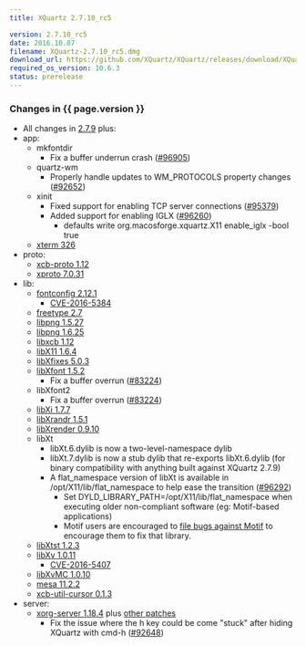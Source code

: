 ```yaml
---
title: XQuartz 2.7.10_rc5

version: 2.7.10_rc5
date: 2016.10.07
filename: XQuartz-2.7.10_rc5.dmg
download_url: https://github.com/XQuartz/XQuartz/releases/download/XQuartz-2.7.10_rc5/XQuartz-2.7.10_rc5.dmg
required_os_version: 10.6.3
status: prerelease
---
```


### Changes in {{ page.version }} ###
  * All changes in [2.7.9](XQuartz-2.7.9.html) plus:
  * app:
    * mkfontdir
      * Fix a buffer underrun crash ([#96905](https://bugs.freedesktop.org/show_bug.cgi?id=96905))
    * quartz-wm
      * Properly handle updates to WM_PROTOCOLS property changes ([#92652](https://bugs.freedesktop.org/show_bug.cgi?id=92652))
    * xinit
      * Fixed support for enabling TCP server connections ([#95379](https://bugs.freedesktop.org/show_bug.cgi?id=95379))
      * Added support for enabling IGLX ([#96260](https://bugs.freedesktop.org/show_bug.cgi?id=96260))
        * defaults write org.macosforge.xquartz.X11 enable_iglx -bool true
    * [xterm 326](https://lists.x.org/archives/xorg/2016-September/058285.html)
  * proto:
    * [xcb-proto 1.12](https://lists.x.org/archives/xorg-announce/2016-May/002693.html)
    * [xproto 7.0.31](https://lists.x.org/archives/xorg-announce/2016-September/002713.html)
  * lib:
    * [fontconfig 2.12.1](https://lists.freedesktop.org/archives/fontconfig/2016-August/005794.html)
      * [CVE-2016-5384](https://cve.mitre.org/cgi-bin/cvename.cgi?name=CVE-2016-5384)
    * [freetype 2.7](https://sourceforge.net/projects/freetype/files/freetype2/2.7)
    * [libpng 1.5.27](https://downloads.sourceforge.net/libpng/libpng15/1.5.27/libpng-1.5.27-README.txt)
    * [libpng 1.6.25](https://downloads.sourceforge.net/libpng/libpng16/1.6.25/libpng-1.6.25-README.txt)
    * [libxcb 1.12](https://lists.x.org/archives/xorg-announce/2016-May/002694.html)
    * [libX11 1.6.4](https://lists.x.org/archives/xorg-announce/2016-October/002721.html)
    * [libXfixes 5.0.3](https://lists.x.org/archives/xorg-announce/2016-October/002722.html)
    * [libXfont 1.5.2](https://lists.x.org/archives/xorg-announce/2016-August/002702.html)
      * Fix a buffer overrun ([#83224](https://bugs.freedesktop.org/show_bug.cgi?id=83224))
    * libXfont2
      * Fix a buffer overrun ([#83224](https://bugs.freedesktop.org/show_bug.cgi?id=83224))
    * [libXi 1.7.7](https://lists.x.org/archives/xorg-announce/2016-October/002723.html)
    * [libXrandr 1.5.1](https://lists.x.org/archives/xorg-announce/2016-October/002724.html)
    * [libXrender 0.9.10](https://lists.x.org/archives/xorg-announce/2016-October/002725.html)
    * libXt
      * libXt.6.dylib is now a two-level-namespace dylib
      * libXt.7.dylib is now a stub dylib that re-exports libXt.6.dylib (for binary compatibility with anything built against XQuartz 2.7.9)
      * A flat_namespace version of libXt is available in /opt/X11/lib/flat_namespace to help ease the transition ([#96292](https://bugs.freedesktop.org/show_bug.cgi?id=96292))
         * Set DYLD_LIBRARY_PATH=/opt/X11/lib/flat_namespace when executing older non-compliant software (eg: Motif-based applications)
         * Motif users are encouraged to [file bugs against Motif](http://motif.ics.com) to encourage them to fix that library.
    * [libXtst 1.2.3](https://lists.x.org/archives/xorg-announce/2016-October/002726.html)
    * [libXv 1.0.11](https://lists.x.org/archives/xorg-announce/2016-October/002727.html)
      * [CVE-2016-5407](https://cve.mitre.org/cgi-bin/cvename.cgi?name=CVE-2016-5407)
    * [libXvMC 1.0.10](https://lists.x.org/archives/xorg-announce/2016-October/002728.html)
    * [mesa 11.2.2](http://mesa3d.org/relnotes/11.2.2.html)
    * [xcb-util-cursor 0.1.3](https://lists.x.org/archives/xorg-announce/2016-May/002691.html)
  * server:
    * [xorg-server 1.18.4](https://lists.x.org/archives/xorg-announce/2016-July/002699.html) plus [other patches](https://github.com/XQuartz/xorg-server/commits/XQuartz-2.7.10_rc5)
      * Fix the issue where the h key could be come "stuck" after hiding XQuartz with cmd-h ([#92648](https://bugs.freedesktop.org/show_bug.cgi?id=92648))
